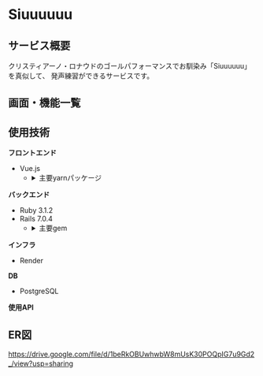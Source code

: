 # Siuuuuuu

## サービス概要

  クリスティアーノ・ロナウドのゴールパフォーマンスでお馴染み「Siuuuuuu」を真似して、
  発声練習ができるサービスです。

## 画面・機能一覧

## 使用技術

  **フロントエンド**

  - Vue.js
    - <details>
      <summary>主要yarnパッケージ</summary>

      - vuetify
      - vue-router
      - vuex
      - vee-validate
      - axios
      - eslint

      </details>
  
  **バックエンド**

  - Ruby 3.1.2
  - Rails 7.0.4
    - <details>
      <summary>主要gem</summary>


      </details>

  **インフラ**

  - Render

  **DB**

  - PostgreSQL

  **使用API**

## ER図

https://drive.google.com/file/d/1beRkOBUwhwbW8mUsK30POQpIG7u9Gd2_/view?usp=sharing
　

